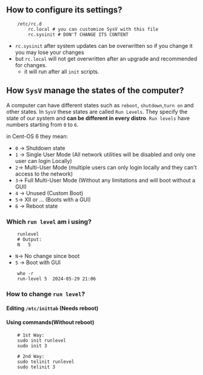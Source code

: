 ## How to configure its settings?

```
	/etc/rc.d
		rc.local # you can customize SysV with this file
		rc.sysinit # DON'T CHANGE ITS CONTENT
```

- `rc.sysinit` after system updates can be overwritten so if you change it 
	you may lose your changes
- but `rc.local` will not get overwritten after an upgrade and recommended
	for changes.
	- it will run after all `init` scripts.

## How `SysV` manage  the states of the computer?
A  computer can have different states such as `reboot`, `shutdown`,`turn on` and 
other states. In `SysV` these states are  called `Run Levels`.
They specify the state of our system and **can be different in every distro**.
`Run levels` have numbers starting from `0` to `6`.

in Cent-OS 6 they mean:
- `0` -> Shutdown state
- `1` -> Single User Mode (All network utilities will be disabled and only one user can login Locally)
- `2`-> Multi-User Mode (multiple users can only login locally and they can't access to the network)
- `3`->   Full Multi-User Mode (Without any limitations and will boot without a GUI)
- `4` -> Unused (Custom Boot)
- `5`-> XII or ... (Boots with a GUI)
- `6` -> Reboot state

### Which `run level` am i using?

```
	runlevel
	# Output:
	N   5
```

- `N`-> No change since boot
- `5` -> Boot with GUI

```
	who -r
	run-level 5  2024-05-29 21:06
```


### How to change `run level`?

#### Editing `/etc/inittab` (Needs reboot)

#### Using commands(Without reboot)
```
	# 1st Way:
	sudo init runlevel
	sudo init 3	

	# 2nd Way:
	sudo telinit runlevel
	sudo telinit 3
```


